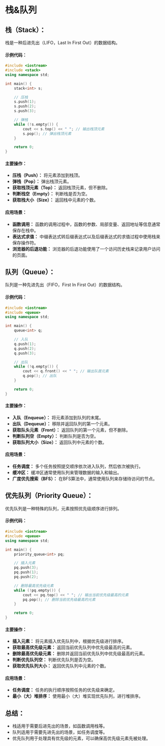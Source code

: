# 栈&队列

## 栈（Stack）：

栈是一种后进先出（LIFO，Last In First Out）的数据结构。

#### 示例代码：

```cpp
#include <iostream>
#include <stack>
using namespace std;

int main() {
    stack<int> s;

    // 压栈
    s.push(1);
    s.push(2);
    s.push(3);

    // 弹栈
    while (!s.empty()) {
        cout << s.top() << " "; // 输出栈顶元素
        s.pop(); // 弹出栈顶元素
    }

    return 0;
}
```

#### 主要操作：

- **压栈（Push）：** 将元素添加到栈顶。
- **弹栈（Pop）：** 弹出栈顶元素。
- **获取栈顶元素（Top）：** 返回栈顶元素，但不删除。
- **判断栈空（Empty）：** 判断栈是否为空。
- **获取栈大小（Size）：** 返回栈中元素的个数。

#### 应用场景：

- **函数调用：** 函数的调用过程中，函数的参数、局部变量、返回地址等信息通常保存在栈中。
- **表达式求值：** 中缀表达式转后缀表达式以及后缀表达式的求值过程中使用栈来保存操作符。
- **浏览器的后退功能：** 浏览器的后退功能使用了一个访问历史栈来记录用户访问的页面。

## 队列（Queue）：

队列是一种先进先出（FIFO，First In First Out）的数据结构。

#### 示例代码：

```cpp
#include <iostream>
#include <queue>
using namespace std;

int main() {
    queue<int> q;

    // 入队
    q.push(1);
    q.push(2);
    q.push(3);

    // 出队
    while (!q.empty()) {
        cout << q.front() << " "; // 输出队首元素
        q.pop(); // 出队
    }

    return 0;
}
```

#### 主要操作：

- **入队（Enqueue）：** 将元素添加到队列的末尾。
- **出队（Dequeue）：** 移除并返回队列的第一个元素。
- **获取队头元素（Front）：** 返回队列的第一个元素，但不删除。
- **判断队列空（Empty）：** 判断队列是否为空。
- **获取队列大小（Size）：** 返回队列中元素的个数。

#### 应用场景：

- **任务调度：** 多个任务按照提交顺序依次进入队列，然后依次被执行。
- **缓冲区：** 缓冲区通常使用队列来管理数据的输入和输出。
- **广度优先搜索（BFS）：** 在BFS算法中，通常使用队列来存储待访问的节点。

## 优先队列（Priority Queue）：

优先队列是一种特殊的队列，元素按照优先级顺序进行排列。

#### 示例代码：

```cpp
#include <iostream>
#include <queue>
using namespace std;

int main() {
    priority_queue<int> pq;

    // 插入元素
    pq.push(3);
    pq.push(1);
    pq.push(2);

    // 删除最高优先级元素
    while (!pq.empty()) {
        cout << pq.top() << " "; // 输出当前优先级最高的元素
        pq.pop(); // 删除当前优先级最高的元素
    }

    return 0;
}
```

#### 主要操作：

- **插入元素：** 将元素插入优先队列中，根据优先级进行排序。
- **获取最高优先级元素：** 返回当前优先队列中优先级最高的元素。
- **删除最高优先级元素：** 删除并返回当前优先队列中优先级最高的元素。
- **判断优先队列空：** 判断优先队列是否为空。
- **获取优先队列大小：** 返回优先队列中元素的个数。

#### 应用场景：

- **任务调度：** 任务的执行顺序按照任务的优先级来确定。
- **最小（大）堆排序：** 使用最小（大）堆实现优先队列，进行堆排序。

## 总结：

- 栈适用于需要后进先出的场景，如函数调用栈等。
- 队列适用于需要先进先出的场景，如任务调度等。
- 优先队列用于处理具有优先级的元素，可以确保高优先级元素先被处理。

